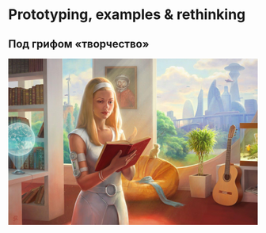 # Prototyping, examples & rethinking

## Под грифом «творчество»

![](https://raw.githubusercontent.com/tursky/Slovo/main/preview.jpg)
